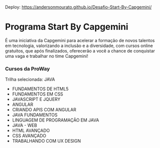 Deploy: https://andersonmourato.github.io/Desafio-Start-By-Capgemini/

# Programa Start By Capgemini
É uma iniciativa da Capgemini para acelerar a formação de novos talentos em tecnologia, valorizando a inclusão e a diversidade, com cursos online gratuitos, que após finalizados, oferecerão a você a chance de conquistar uma vaga e trabalhar no time Capgemini!

### Cursos da ProWay
Trilha selecionada: JAVA
- FUNDAMENTOS DE HTML5
- FUNDAMENTOS EM CSS
- JAVASCRIPT E JQUERY
- ANGULAR
- CRIANDO APIS COM ANGULAR
- JAVA FUNDAMENTOS
- LINGUAGEM DE PROGRAMAÇÃO EM JAVA
- JAVA - WEB
- HTML AVANÇADO
- CSS AVANÇADO
- TRABALHANDO COM UX DESIGN
